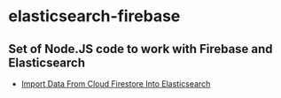 # elasticsearch-firebase
## Set of Node.JS code to work with Firebase and Elasticsearch

- [Import Data From Cloud Firestore Into Elasticsearch](https://github.com/JohnnyBui/elasticsearch-firebase/blob/master/import-from-firestore.js)
